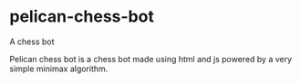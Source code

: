 # pelican-chess-bot
A chess bot

Pelican chess bot is a chess bot made using html and js powered by a very simple minimax algorithm.
